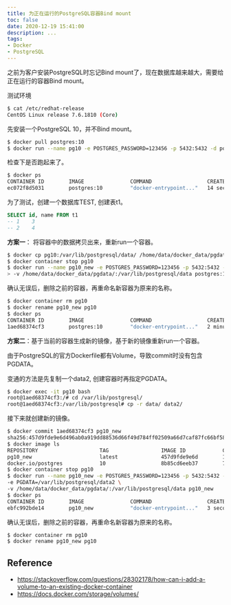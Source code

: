 ```yaml
---
title: 为正在运行的PostgreSQL容器Bind mount
toc: false
date: 2020-12-19 15:41:00
description: ...
tags:
- Docker
- PostgreSQL
---
```


之前为客户安装PostgreSQL时忘记Bind mount了，现在数据库越来越大，需要给正在运行的容器Bind mount。

测试环境

```bash
$ cat /etc/redhat-release
CentOS Linux release 7.6.1810 (Core)
```

先安装一个PostgreSQL 10，并不Bind mount。

```bash
$ docker pull postgres:10
$ docker run --name pg10 -e POSTGRES_PASSWORD=123456 -p 5432:5432 -d postgres:10
```

检查下是否跑起来了。

```bash
$ docker ps
CONTAINER ID        IMAGE               COMMAND                  CREATED             STATUS              PORTS                    NAMES
ec072f8d5031        postgres:10         "docker-entrypoint..."   14 seconds ago      Up 13 seconds       0.0.0.0:5432->5432/tcp   pg10
```

为了测试，创建一个数据库TEST, 创建表t1。

```sql
SELECT id, name FROM t1
-- 1	3
-- 2	4
```

**方案一**： 将容器中的数据拷贝出来，重新run一个容器。

```bash
$ docker cp pg10:/var/lib/postgresql/data/ /home/data/docker_data/pgdata/
$ docker container stop pg10
$ docker run --name pg10_new -e POSTGRES_PASSWORD=123456 -p 5432:5432 -d \
> -v /home/data/docker_data/pgdata/:/var/lib/postgresql/data postgres:10
```

确认无误后，删除之前的容器，再重命名新容器为原来的名称。

```bash
$ docker container rm pg10
$ docker rename pg10_new pg10
$ docker ps
CONTAINER ID        IMAGE               COMMAND                  CREATED             STATUS              PORTS                    NAMES
1aed68374cf3        postgres:10         "docker-entrypoint..."   2 minutes ago       Up 2 minutes        0.0.0.0:5432->5432/tcp   pg10
```

**方案二**：基于当前的容器生成新的镜像，基于新的镜像重新run一个容器。

由于PostgreSQL的官方Dockerfile都有Volume，导致commit时没有包含PGDATA。

变通的方法是先复制一个data2, 创建容器时再指定PGDATA。

```bash
$ docker exec -it pg10 bash
root@1aed68374cf3:/# cd /var/lib/postgresql/
root@1aed68374cf3:/var/lib/postgresql# cp -r data/ data2/
```

接下来就创建新的镜像。

```bash
$ docker commit 1aed68374cf3 pg10_new
sha256:457d9fde9e6d496ab0a919dd88536d66f49d784ff02509a66d7caf87fc66bf58
$ docker image ls
REPOSITORY                    TAG                 IMAGE ID            CREATED             SIZE
pg10_new                      latest              457d9fde9e6d        16 seconds ago      200 MB
docker.io/postgres            10                  8b85cd6eeb37        7 days ago          200 MB
$ docker container stop pg10
$ docker run --name pg10_new -e POSTGRES_PASSWORD=123456 -p 5432:5432 -d \
-e PGDATA=/var/lib/postgresql/data2 \
-v /home/data/docker_data/pgdata/:/var/lib/postgresql/data pg10_new
$ docker ps
CONTAINER ID        IMAGE               COMMAND                  CREATED             STATUS              PORTS                    NAMES
ebfc992bde14        pg10_new            "docker-entrypoint..."   3 seconds ago       Up 2 seconds        0.0.0.0:5432->5432/tcp   pg10_new
```

确认无误后，删除之前的容器，再重命名新容器为原来的名称。

```bash
$ docker container rm pg10
$ docker rename pg10_new pg10
```

## Reference

- https://stackoverflow.com/questions/28302178/how-can-i-add-a-volume-to-an-existing-docker-container
- https://docs.docker.com/storage/volumes/


